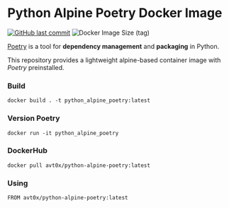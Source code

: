 # Python Alpine Poetry Docker Image
[![GitHub last commit](https://img.shields.io/github/last-commit/SSomov/python-alpine-poetry)](https://github.com/SSomov/python-alpine-poetry)
![Docker Image Size (tag)](https://img.shields.io/docker/image-size/avt0x/python-alpine-poetry/latest)

[Poetry](https://python-poetry.org/docs/) is a tool for
**dependency management** and **packaging** in Python.

This repository provides a lightweight alpine-based container image with _Poetry_ preinstalled.


### Build

```docker build . -t python_alpine_poetry:latest```

### Version Poetry

```docker run -it python_alpine_poetry```

### DockerHub

```docker pull avt0x/python-alpine-poetry:latest```

### Using

```FROM avt0x/python-alpine-poetry:latest```